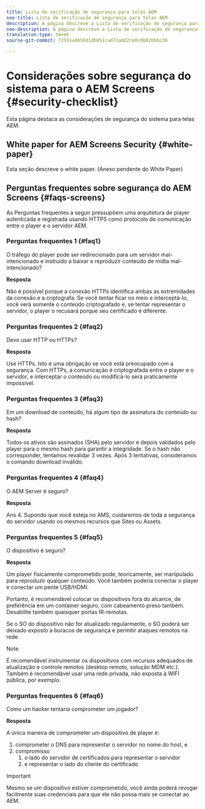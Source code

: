 ```yaml
---
title: Lista de verificação de segurança para telas AEM
seo-title: Lista de verificação de segurança para telas AEM
description: A página descreve a Lista de verificação de segurança para o AEM Screens
seo-description: A página descreve a Lista de verificação de segurança para o AEM Screens
translation-type: tm+mt
source-git-commit: 72551a4b56d1db851cad71abd2ce8c0b02bbbc30

---
```



# Considerações sobre segurança do sistema para o AEM Screens {#security-checklist}

Esta página destaca as considerações de segurança do sistema para telas AEM.


## White paper for AEM Screens Security {#white-paper}

Esta seção descreve o white paper. (Anexo pendente do White Paper)


## Perguntas frequentes sobre segurança do AEM Screens {#faqs-screens}

As Perguntas frequentes a seguir pressupõem uma arquitetura de player autenticada e registrada usando HTTPS como protocolo de comunicação entre o player e o servidor AEM.

### Perguntas frequentes 1 {#faq1}

O tráfego do player pode ser redirecionado para um servidor mal-intencionado e instruído a baixar e reproduzir conteúdo de mídia mal-intencionado?

**Resposta**

Não é possível porque a conexão HTTPs identifica ambas as extremidades da conexão e a criptografa. Se você tentar ficar no meio e interceptá-lo, você verá somente o conteúdo criptografado e, se tentar representar o servidor, o player o recusará porque seu certificado é diferente.


### Perguntas frequentes 2 {#faq2}

Devo usar HTTP ou HTTPs?

**Resposta**

Use HTTPs. Isto é uma obrigação se você está preocupado com a segurança. Com HTTPs, a comunicação é criptografada entre o player e o servidor, e interceptar o conteúdo ou modificá-lo será praticamente impossível.


### Perguntas frequentes 3 {#faq3}

Em um download de conteúdo, há algum tipo de assinatura do conteúdo ou hash?

**Resposta**

Todos os ativos são assinados (SHA) pelo servidor e depois validados pelo player para o mesmo hash para garantir a integridade.
Se o hash não corresponder, tentamos revalidar 3 vezes. Após 3 tentativas, consideramos o comando download inválido.


### Perguntas frequentes 4 {#faq4}

O AEM Server é seguro?

**Resposta**

Ans 4. Supondo que você esteja no AMS, cuidaremos de toda a segurança do servidor usando os mesmos recursos que Sites ou Assets.


### Perguntas frequentes 5 {#faq5}

O dispositivo é seguro?

**Resposta**

Um player fisicamente comprometido pode, teoricamente, ser manipulado para reproduzir qualquer conteúdo. Você também poderia conectar o player e conectar um pente USB/HDMI.

Portanto, é recomendável colocar os dispositivos fora do alcance, de preferência em um container seguro, com cabeamento preso também. Desabilite também quaisquer portas IR-remotas.

Se o SO do dispositivo não for atualizado regularmente, o SO poderá ser deixado exposto a buracos de segurança e permitir ataques remotos na rede.
>[!NOTE]
>É recomendável instrumentar os dispositivos com recursos adequados de atualização e controle remotos (desktop remoto, solução MDM etc.). Também é recomendável usar uma rede privada, não exposta à WIFI pública, por exemplo.


### Perguntas frequentes 6 {#faq6}

Como um hacker tentaria comprometer um jogador?

**Resposta**

A única maneira de comprometer um dispositivo de player é:

1. comprometer o DNS para representar o servidor no nome do host, e
1. compromisso
   1. o lado do servidor de certificados para representar o servidor
   1. e representar o lado do cliente do certificado

>[!IMPORTANT]
>Mesmo se um dispositivo estiver comprometido, você ainda poderá revogar facilmente suas credenciais para que ele não possa mais se conectar ao AEM.





